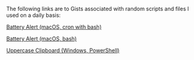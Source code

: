 The following links are to Gists associated with random scripts and files I used on a daily basis:

[Battery Alert (macOS, cron with bash)](https://gist.github.com/TrevorDBrown/e6052d02f9472a572b835925b34c4552)

[Battery Alert (macOS, bash)](https://gist.github.com/TrevorDBrown/0142a9f18b8dd02b6594d31d1b31185c)

[Uppercase Clipboard (Windows, PowerShell)](https://gist.github.com/TrevorDBrown/14399ffcf2e175e45407353649ec4cb9)
